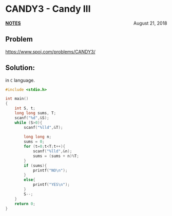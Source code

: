 # CANDY3 - Candy III

<p style="text-align:left;"><a href="../../../notes.html"><b>NOTES</b></a> <span style="float:right;">         August 21, 2018 </span></p>

## Problem

<a href="https://www.spoj.com/problems/CANDY3/" target="_blank">https://www.spoj.com/problems/CANDY3/</a>

## Solution:

in `C` language.

```c
#include <stdio.h>

int main()
{
    int S, t;
    long long sums, T;
    scanf("%d",&S);
    while (S>0){
        scanf("%lld",&T);
        
        long long n;
        sums = 0;
        for (t=0;t<T;t++){
            scanf("%lld",&n);
            sums = (sums + n)%T;
        }
        if (sums){
            printf("NO\n");
        }
        else{
            printf("YES\n");
        }
        S--;
    }
    return 0;
}
```
